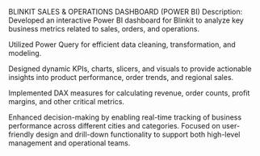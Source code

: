 BLINKIT SALES & OPERATIONS DASHBOARD (POWER BI)
Description: 
Developed an interactive Power BI dashboard for Blinkit to analyze key business metrics related to sales, orders, and operations.

Utilized Power Query for efficient data cleaning, transformation, and modeling.

Designed dynamic KPIs, charts, slicers, and visuals to provide actionable insights into product performance, order trends, and regional sales.

Implemented DAX measures for calculating revenue, order counts, profit margins, and other critical metrics.

Enhanced decision-making by enabling real-time tracking of business performance across different cities and categories.
Focused on user-friendly design and drill-down functionality to support both high-level management and operational teams.
